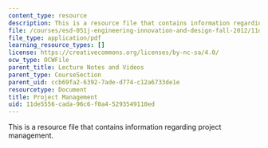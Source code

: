 ```yaml
---
content_type: resource
description: This is a resource file that contains information regarding project management.
file: /courses/esd-051j-engineering-innovation-and-design-fall-2012/11de5556cada96c6f0a45293549110ed_MITESD_051JF12_Lec12.pdf
file_type: application/pdf
learning_resource_types: []
license: https://creativecommons.org/licenses/by-nc-sa/4.0/
ocw_type: OCWFile
parent_title: Lecture Notes and Videos
parent_type: CourseSection
parent_uid: ccb69fa2-6392-7ade-d774-c12a6733de1e
resourcetype: Document
title: Project Management
uid: 11de5556-cada-96c6-f0a4-5293549110ed
---
```

This is a resource file that contains information regarding project management.